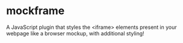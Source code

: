 # mockframe
A JavaScript plugin that styles the &lt;iframe> elements present in your webpage like a browser mockup, with additional styling!
